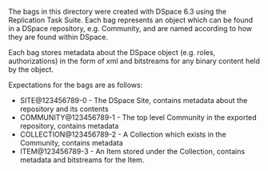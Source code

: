 The bags in this directory were created with DSpace 6.3 using the Replication Task Suite. Each bag represents an object
which can be found in a DSpace repository, e.g. Community, and are named according to how they are found within DSpace.

Each bag stores metadata about the DSpace object (e.g. roles, authorizations) in the form of xml and bitstreams for
any binary content held by the object.

Expectations for the bags are as follows:
* SITE@123456789-0 - The DSpace Site, contains metadata about the repository and its contents
* COMMUNITY@123456789-1 - The top level Community in the exported repository, contains metadata
* COLLECTION@123456789-2 - A Collection which exists in the Community, contains metadata
* ITEM@123456789-3 - An Item stored under the Collection, contains metadata and bitstreams for the Item.
